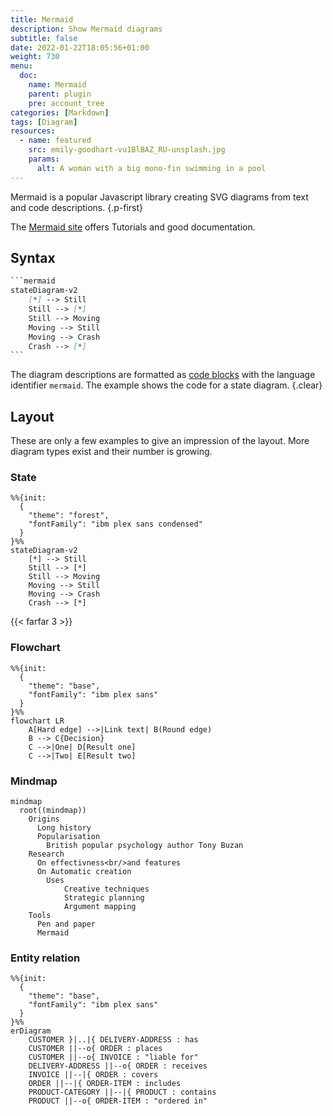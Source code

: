```yaml
---
title: Mermaid
description: Show Mermaid diagrams
subtitle: false
date: 2022-01-22T18:05:56+01:00 
weight: 730
menu:
  doc:
    name: Mermaid
    parent: plugin
    pre: account_tree
categories: [Markdown]
tags: [Diagram]
resources:
  - name: featured
    src: emily-goodhart-vu1BlBAZ_RU-unsplash.jpg
    params:
      alt: A woman with a big mono-fin swimming in a pool
---
```


Mermaid is a popular Javascript library creating SVG diagrams from text and code descriptions.
{.p-first} <!--more-->

The [Mermaid site](https://mermaid.js.org) offers Tutorials and good documentation.

## Syntax

```md {.lh15 .left}
‍```mermaid
stateDiagram-v2
    [*] --> Still
    Still --> [*]
    Still --> Moving
    Moving --> Still
    Moving --> Crash
    Crash --> [*]
‍```
```

The diagram descriptions are formatted as [code blocks](doc/basic/code) with the language identifier `mermaid`. The example shows the code for a state diagram.
{.clear}

## Layout

These are only a few examples to give an impression of the layout. More diagram types exist and their number is growing.

### State
```mermaid {.fig--size-tiny .fig--posh-left}
%%{init:
  { 
    "theme": "forest",
    "fontFamily": "ibm plex sans condensed" 
  }
}%%
stateDiagram-v2
    [*] --> Still
    Still --> [*]
    Still --> Moving
    Moving --> Still
    Moving --> Crash
    Crash --> [*]
```

{{< farfar 3 >}}

### Flowchart

```mermaid {.fig--size-normal}
%%{init:
  { 
    "theme": "base",
    "fontFamily": "ibm plex sans" 
  }
}%%
flowchart LR
    A[Hard edge] -->|Link text| B(Round edge)
    B --> C{Decision}
    C -->|One| D[Result one]
    C -->|Two| E[Result two]
```

### Mindmap

```mermaid {.fig--size-normal}
mindmap
  root((mindmap))
    Origins
      Long history
      Popularisation
        British popular psychology author Tony Buzan
    Research
      On effectivness<br/>and features
      On Automatic creation
        Uses
            Creative techniques
            Strategic planning
            Argument mapping
    Tools
      Pen and paper
      Mermaid
```

### Entity relation

```mermaid {.fig--size-normal}
%%{init:
  { 
    "theme": "base",
    "fontFamily": "ibm plex sans" 
  }
}%%
erDiagram
    CUSTOMER }|..|{ DELIVERY-ADDRESS : has
    CUSTOMER ||--o{ ORDER : places
    CUSTOMER ||--o{ INVOICE : "liable for"
    DELIVERY-ADDRESS ||--o{ ORDER : receives
    INVOICE ||--|{ ORDER : covers
    ORDER ||--|{ ORDER-ITEM : includes
    PRODUCT-CATEGORY ||--|{ PRODUCT : contains
    PRODUCT ||--o{ ORDER-ITEM : "ordered in"
```
